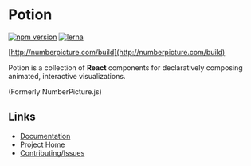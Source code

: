 # Potion

[![npm version](https://badge.fury.io/js/%40potion%2Fmain.svg)](https://badge.fury.io/js/%40potion%2Fmain)
[![lerna](https://img.shields.io/badge/maintained%20with-lerna-cc00ff.svg)](https://lernajs.io/)

[http://numberpicture.com/build](http://numberpicture.com/build)

Potion is a collection of **React** components for declaratively composing animated, interactive visualizations.

(Formerly NumberPicture.js)

## Links

- [Documentation](http://numberpicture.com/docs)
- [Project Home](http://numberpicture.com)
- [Contributing/Issues](https://github.com/finnfiddle/potion/issues)
